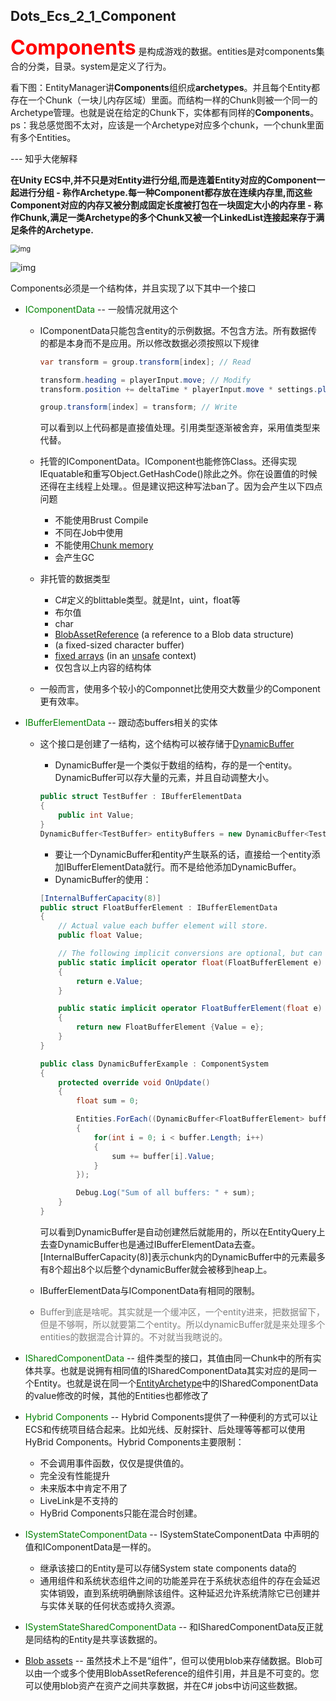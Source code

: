 ## Dots_Ecs_2_1_Component

<font size = 6 color=red>**Components**</font> 是构成游戏的数据。entities是对components集合的分类，目录。system是定义了行为。

看下图：EntityManager讲**Components**组织成**archetypes**。并且每个Entity都存在一个Chunk（一块儿内存区域）里面。而结构一样的Chunk则被一个同一的Archetype管理。也就是说在给定的Chunk下，实体都有同样的**Components**。ps：我总感觉图不太对，应该是一个Archetype对应多个chunk，一个chunk里面有多个Entities。

--- 知乎大佬解释

**在Unity ECS中,并不只是对Entity进行分组,而是连着Entity对应的Component一起进行分组 - 称作Archetype.每一种Component都存放在连续内存里,而这些Component对应的内存又被分割成固定长度被打包在一块固定大小的内存里 - 称作Chunk,满足一类Archetype的多个Chunk又被一个LinkedList连接起来存于满足条件的Archetype.**

<img src="https://docs.unity3d.com/Packages/com.unity.entities@0.17/manual/images/ArchetypeChunkDiagram.png" alt="img" style="zoom:80%;" />

![img](https://pic4.zhimg.com/80/v2-8df7b611b6c09a9b13d5a2669cef4b93_720w.jpg)

Components必须是一个结构体，并且实现了以下其中一个接口

- <font color=green>IComponentData</font> -- 一般情况就用这个

  - IComponentData只能包含entity的示例数据。不包含方法。所有数据传的都是本身而不是应用。所以修改数据必须按照以下规律

    ```c#
    var transform = group.transform[index]; // Read
    
    transform.heading = playerInput.move; // Modify
    transform.position += deltaTime * playerInput.move * settings.playerMoveSpeed;
    
    group.transform[index] = transform; // Write
    ```

    可以看到以上代码都是直接值处理。引用类型逐渐被舍弃，采用值类型来代替。

  - 托管的IComponentData。IComponent也能修饰Class。还得实现IEquatable<T>和重写Object.GetHashCode()除此之外。你在设置值的时候还得在主线程上处理。。但是建议把这种写法ban了。因为会产生以下四点问题

    - 不能使用Brust Compile
    - 不同在Job中使用
    - 不能使用[Chunk memory](https://docs.unity3d.com/Packages/com.unity.entities@0.17/api/Unity.Entities.ArchetypeChunk.html)
    - 会产生GC

  - 非托管的数据类型

    - C#定义的blittable类型。就是Int，uint，float等
    - 布尔值
    - char
    - [BlobAssetReference](https://docs.unity3d.com/Packages/com.unity.entities@0.17/api/Unity.Entities.BlobAssetReference-1.html) (a reference to a Blob data structure)
    - (a fixed-sized character buffer)
    - [fixed arrays](https://docs.microsoft.com/en-us/dotnet/csharp/language-reference/keywords/fixed-statement) (in an [unsafe](https://docs.microsoft.com/en-us/dotnet/csharp/language-reference/keywords/unsafe) context)
    - 仅包含以上内容的结构体

  - 一般而言，使用多个较小的Componnet比使用交大数量少的Component更有效率。

- <font color=green>IBufferElementData</font> -- 跟动态buffers相关的实体

  - 这个接口是创建了一结构，这个结构可以被存储于[DynamicBuffer](https://docs.unity3d.com/Packages/com.unity.entities@0.17/api/Unity.Entities.DynamicBuffer-1.html)

    - DynamicBuffer是一个类似于数组的结构，存的是一个entity。DynamicBuffer可以存大量的元素，并且自动调整大小。

    ```c#
    public struct TestBuffer : IBufferElementData
    {
        public int Value;
    }
    DynamicBuffer<TestBuffer> entityBuffers = new DynamicBuffer<TestBuffer>();
    ```

    - 要让一个DynamicBuffer和entity产生联系的话，直接给一个entity添加IBufferElementData就行。而不是给他添加DynamicBuffer。
    - DynamicBuffer的使用：

    ```csharp
    [InternalBufferCapacity(8)]
    public struct FloatBufferElement : IBufferElementData
    {
        // Actual value each buffer element will store.
        public float Value;
    
        // The following implicit conversions are optional, but can be convenient.
        public static implicit operator float(FloatBufferElement e)
        {
            return e.Value;
        }
    
        public static implicit operator FloatBufferElement(float e)
        {
            return new FloatBufferElement {Value = e};
        }
    }
    
    public class DynamicBufferExample : ComponentSystem
    {
        protected override void OnUpdate()
        {
            float sum = 0;
    
            Entities.ForEach((DynamicBuffer<FloatBufferElement> buffer) =>
            {
                for(int i = 0; i < buffer.Length; i++)
                {
                    sum += buffer[i].Value;
                }
            });
    
            Debug.Log("Sum of all buffers: " + sum);
        }
    }
    ```

    可以看到DynamicBuffer是自动创建然后就能用的，所以在EntityQuery上去查DynamicBuffer也是通过IBufferElementData去查。[InternalBufferCapacity(8)]表示chunk内的DynamicBuffer中的元素最多有8个超出8个以后整个dynamicBuffer就会被移到heap上。

  - IBufferElementData与IComponentData有相同的限制。

  - <font color=gray>Buffer到底是啥呢。其实就是一个缓冲区，一个entity进来，把数据留下，但是不够啊，所以就要第二个entity。所以dynamicBuffer就是来处理多个entities的数据混合计算的。不对就当我瞎说的。</font>

- <font color=green>ISharedComponentData</font> -- 组件类型的接口，其值由同一Chunk中的所有实体共享。也就是说拥有相同值的ISharedComponentData其实对应的是同一个Entity。也就是说在同一个[EntityArchetype](https://docs.unity3d.com/Packages/com.unity.entities@0.17/api/Unity.Entities.EntityArchetype.html)中的ISharedComponentData的value修改的时候，其他的Entities也都修改了

- <font color=green>Hybrid Components</font> -- Hybrid Components提供了一种便利的方式可以让ECS和传统项目结合起来。比如光线、反射探针、后处理等等都可以使用HyBrid Components。Hybrid Components主要限制：

  - 不会调用事件函数，仅仅是提供值的。
  - 完全没有性能提升
  - 未来版本中肯定不用了
  - LiveLink是不支持的
  - HyBrid Components只能在混合时创建。

- <font color=green>ISystemStateComponentData</font> -- ISystemStateComponentData 中声明的值和IComponentData是一样的。

  - 继承该接口的Entity是可以存储System state components data的
  - 通用组件和系统状态组件之间的功能差异在于系统状态组件的存在会延迟实体销毁，直到系统明确删除该组件。这种延迟允许系统清除它已创建并与实体关联的任何状态或持久资源。

- <font color=green>ISystemStateSharedComponentData</font> -- 和ISharedComponentData反正就是同结构的Entity是共享该数据的。

- [Blob assets](https://docs.unity3d.com/Packages/com.unity.entities@0.17/api/Unity.Entities.BlobBuilder.html) -- 虽然技术上不是“组件”，但可以使用blob来存储数据。Blob可以由一个或多个使用BlobAssetReference的组件引用，并且是不可变的。您可以使用blob资产在资产之间共享数据，并在C# jobs中访问这些数据。

  

